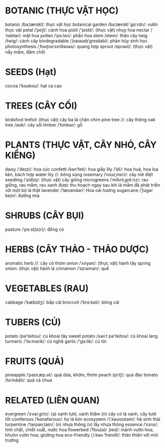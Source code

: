 # BOTANIC (THỰC VẬT HỌC)
botanic /bəˌtænɪkl/: thực vật học
botanical garden  /bəˌtænɪkl ˈɡɑːrdn/: vườn thực vật
petal /ˈpɛt̮l/: cánh hoa
pistil /'pistil/: (thực vật) nhụy hoa
nectar /ˈnektər/: mật hoa
pollen /ˈpɑːlən/: phấn hoa
stem /stem/: thân cây
twig /twiɡ/: cành cây
biodegradable /ˌbaɪəʊdɪˈɡreɪdəbl/: phân hủy sinh học
photosynthesis /ˌfoʊt̮oʊˈsɪnθəsəs/: quang hợp
sprout /spraʊt/: (thực vật) nẩy mầm, đâm chồi

# SEEDS (Hạt)
cocoa  /ˈkoʊkoʊ/: hạt ca cao

# TREES (CÂY CỐI)
birdsfoot trefoil: (thực vật) cây ba lá chân chim
pine tree //: cây thông
oak tree /əʊk/: cây sồi
timber /ˈtɪmbər/: gỗ

# PLANTS (THỰC VẬT, CÂY NHỎ, CÂY KIỂNG)
daisy /ˈdeɪzi/: hoa cúc
confetti /kənˈfeti/: hoa giấy
lily /ˈlɪli/: hoa huệ, hoa loa kèn, bách hợp
water lily //: bông súng
rosemary /ˈroʊzˌmɛri/: cây mê điệt
seedling /ˈsidlɪŋ/: (thực vật) cây giống
microgreens /ˈmīkrōˌɡrēːnz/: rau giống, rau mầm; rau xanh được thu hoạch ngay sau khi lá mầm đã phát triển với một bộ lá thật
lavender /ˈlævəndər/: Hoa oải hương
sugarcane /ˈʃʊɡər keɪn/: đường mía

# SHRUBS (CÂY BỤI)
pasture /ˈpɑːstʃə(r)/: đồng cỏ

# HERBS (CÂY THẢO - THẢO DƯỢC)
aromatic herb //: cây cỏ thơm
onion /ˈʌnyən/: (thực vật) hành tây
spring onion: (thực vật) hành lá
cinnamon /ˈsɪnəmən/: quế

# VEGETABLES (RAU)
cabbage /ˈkæbɪdʒ/: bắp cải
broccoli /ˈbrɑːkəli/: bông cải

# TUBERS (CỦ)
potato /pə'teitou/: củ khoai tây
sweet potato /swi:t pə'teitou/: củ khoai lang
turmeric /'tə:mərik/: củ nghệ
garlic /'gɑ:lik/: củ tỏi

# FRUITS (QUẢ)
pineapple /ˈpaɪnˌæp.əl/: quá dứa, khớm, thơm
peach /pi:tʃ/: quả đào
tomato /təˈmādō/: quả cà chua

# RELATED (LIÊN QUAN)
evergreen /ˈɛvərˌɡrin/: (a) xanh tươi, xanh thẳm (n) cây có lá xanh, cây tươi tốt
coniferous /ˈkɑnəfərous/: họ lá kim
ecosystem /ˈiːkəʊsɪstəm/: hệ sinh thái
turpentine /ˈtərpənˌtaɪn/: (n) nhựa thông (v) lấy nhựa thông
essence /ˈɛsns/: tinh chất, chiết xuất, nước hoa
flowerbed /ˈflou(ə)r ˌbed/: mảnh vườn hoa, khuôn vườn hoa; giường hoa
eco-friendly /ˌiːkəʊ ˈfrendli/: thân thiện với môi trường